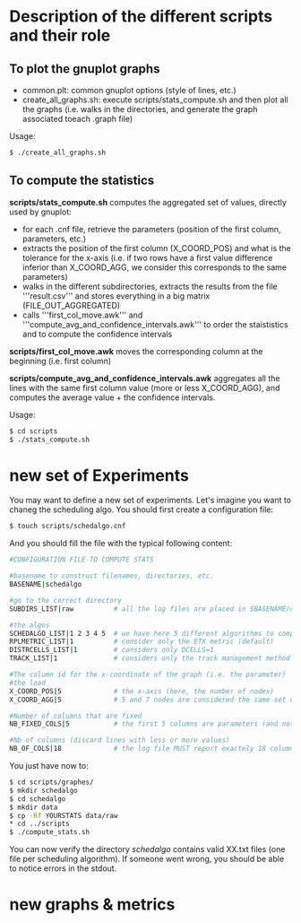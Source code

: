 # Description of the different scripts and their role

## To plot the gnuplot graphs

* common.plt: common gnuplot options (style of lines, etc.)
* create_all_graphs.sh: execute scripts/stats_compute.sh and then plot all the graphs (i.e. walks in the directories, and generate the graph associated toeach .graph file)

Usage:
```bash
$ ./create_all_graphs.sh
```

## To compute the statistics

**scripts/stats_compute.sh** computes the aggregated set of values, directly used by gnuplot:
* for each .cnf file, retrieve the parameters (position of the first column, parameters, etc.)
* extracts the position of the first column (X_COORD_POS) and what is the tolerance for the x-axis (i.e. if two rows have a first value difference inferior than X_COORD_AGG, we consider this corresponds to the same parameters) 
* walks in the different subdirectories, extracts the results from the file '''result.csv''' and stores everything in a big matrix (FILE_OUT_AGGREGATED)
* calls '''first_col_move.awk''' and '''compute_avg_and_confidence_intervals.awk''' to order the staististics and to compute the confidence intervals


**scripts/first_col_move.awk** moves the corresponding column at the beginning (i.e. first column)


**scripts/compute_avg_and_confidence_intervals.awk** aggregates all the lines with the same first column value (more or less X_COORD_AGG), and computes the average value + the confidence intervals.


Usage:
```bash
$ cd scripts
$ ./stats_compute.sh
```


# new set of Experiments

You may want to define a new set of experiments. Let's imagine you want to chaneg the scheduling algo. You should first create a configuration file:
```bash
$ touch scripts/schedalgo.cnf
```

And you should fill the file with the typical following content:
```bash
#CONFIGURATION FILE TO COMPUTE STATS

#basename to construct filenames, directories, etc.
BASENAME|schedalgo

#go to the correct directory
SUBDIRS_LIST|raw          # all the log files are placed in $BASENAME/data/raw

#the algos
SCHEDALGO_LIST|1 2 3 4 5  # we have here 5 different algorithms to compare
RPLMETRIC_LIST|1          # consider only the ETX metric (default)
DISTRCELLS_LIST|1         # considers only DCELLS=1
TRACK_LIST|1              # considers only the track management method 1

#The column id for the x-coordinate of the graph (i.e. the parameter)
#the load
X_COORD_POS|5             # the x-axis (here, the number of nodes)
X_COORD_AGG|5             # 5 and 7 nodes are considered the same set of parameters (a few nodes have probably crashed)

#Number of columns that are fixed 
NB_FIXED_COLS|5           # the first 5 columns are parameters (and not metrics) -> they are fixed

#Nb of columns (discard lines with less or more values)
NB_OF_COLS|18             # the log file MUST report exactely 18 columns (else, this log file is discarded)

```

You just have now to:
```bash
$ cd scripts/graphes/
$ mkdir schedalgo
$ cd schedalgo
$ mkdir data
$ cp -Rf YOURSTATS data/raw
* cd ../scripts
$ ./compute_stats.sh
```

You can now verify the directory *schedalgo* contains valid XX.txt files (one file per scheduling algorithm). If someone went wrong, you should be able to notice errors in the stdout.




# new graphs & metrics 

